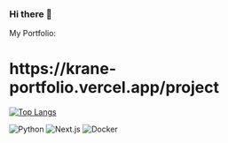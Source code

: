 ### Hi there 👋
My Portfolio:
<h1>https://krane-portfolio.vercel.app/project</h1>

[![Top Langs](https://github-readme-stats.vercel.app/api/top-langs/?username=KranePch&layout=compact&exclude_repo=sparkbeyond-ds-challenge&bg_color=000000&title_color=ffffff&text_color=ffffff)](https://github.com/KranePch/github-readme-stats)
<br>

![Python](https://img.shields.io/badge/Python-3776AB?style=flat&logo=python&logoColor=white)
<span style="margin-left='2px'">
![Next.js](https://img.shields.io/badge/Next.js-000000?style=flat&logo=next.js&logoColor=white)
</span>
<span style="margin-left='2px'">
![Docker](https://img.shields.io/badge/Docker-2496ED?style=flat&logo=docker&logoColor=white)
</span>
